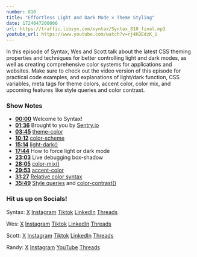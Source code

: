 ```yaml
---
number: 810
title: "Effortless Light and Dark Mode × Theme Styling"
date: 1724047200000
url: https://traffic.libsyn.com/syntax/Syntax_810_final.mp3
youtube_url: https://www.youtube.com/watch?v=rj4KQEdzK_U
---
```


In this episode of Syntax, Wes and Scott talk about the latest CSS theming properties and techniques for better controlling light and dark modes, as well as creating comprehensive color systems for applications and websites. Make sure to check out the video version of this episode for practical code examples, and explanations of light/dark function, CSS variables, meta tags for theme colors, accent color, color mix, and upcoming features like style queries and color contrast.

### Show Notes

* **[00:00](#t=00:00)** Welcome to Syntax!
* **[01:36](#t=01:36)** Brought to you by [Sentry.io](https://sentry.io)
* **[03:45](#t=03:45)** [theme-color](https://developer.mozilla.org/en-US/docs/Web/HTML/Element/meta/name/theme-color)
* **[10:12](#t=10:12)** [color-scheme](https://developer.mozilla.org/en-US/docs/Web/CSS/color-scheme)
* **[15:14](#t=15:14)** [light-dark()](https://developer.mozilla.org/en-US/docs/Web/CSS/color_value/light-dark)
* **[17:44](#t=17:44)** How to force light or dark mode
* **[23:03](#t=23:03)** Live debugging box-shadow
* **[28:05](#t=28:05)** [color-mix()](https://developer.mozilla.org/en-US/docs/Web/CSS/color_value/color-mix)
* **[29:53](#t=29:53)** [accent-color](https://developer.mozilla.org/en-US/docs/Web/CSS/accent-color)
* **[31:27](#t=31:27)** [Relative color syntax](https://developer.mozilla.org/en-US/docs/Web/CSS/CSS_colors/Relative_colors)
* **[35:49](#t=35:49)** [Style queries](https://developer.mozilla.org/en-US/docs/Web/CSS/CSS_containment/Container_size_and_style_queries) and [color-contrast()](https://developer.mozilla.org/en-US/docs/Web/CSS/color_value/color-contrast)

### Hit us up on Socials!

Syntax: [X](https://twitter.com/syntaxfm) [Instagram](https://www.instagram.com/syntax_fm/) [Tiktok](https://www.tiktok.com/@syntaxfm) [LinkedIn](https://www.linkedin.com/company/96077407/admin/feed/posts/) [Threads](https://www.threads.net/@syntax_fm)

Wes: [X](https://twitter.com/wesbos) [Instagram](https://www.instagram.com/wesbos/) [Tiktok](https://www.tiktok.com/@wesbos) [LinkedIn](https://www.linkedin.com/in/wesbos/) [Threads](https://www.threads.net/@wesbos)

Scott: [X](https://twitter.com/stolinski) [Instagram](https://www.instagram.com/stolinski/) [Tiktok](https://www.tiktok.com/@stolinski) [LinkedIn](https://www.linkedin.com/in/stolinski/) [Threads](https://www.threads.net/@stolinski)

Randy: [X](https://twitter.com/randyrektor) [Instagram](https://www.instagram.com/randyrektor/) [YouTube](https://www.youtube.com/@randyrektor) [Threads](https://www.threads.net/@randyrektor)